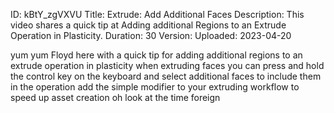ID: kBtY_zgVXVU
Title: Extrude: Add Additional Faces
Description: This video shares a quick tip at Adding additional Regions to an Extrude Operation in Plasticity.
Duration: 30
Version: 
Uploaded: 2023-04-20

yum yum
Floyd here with a quick tip for adding
additional regions to an extrude
operation in plasticity when extruding
faces you can press and hold the control
key on the keyboard and select
additional faces to include them in the
operation add the simple modifier to
your extruding workflow to speed up
asset creation oh look at the time
foreign
